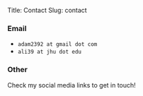 Title: Contact
Slug: contact
### Email

- `adam2392 at gmail dot com`
- `ali39 at jhu dot edu`

### Other
Check my social media links to get in touch!